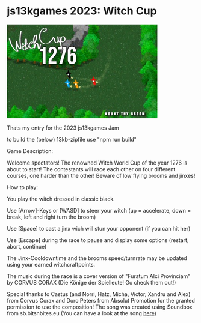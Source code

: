 # js13kgames 2023: Witch Cup

![title image](https://github.com/DerBenniBanni/js13k2023_witch_racing/blob/main/witchcup400x250.jpg?raw=true)

Thats my entry for the 2023 js13kgames Jam

to build the (below) 13kb-zipfile use "npm run build"

Game Description:

Welcome spectators! The renowned Witch World Cup of the year 1276 is about to start!
The contestants will race each other on four different courses, one harder than the other!
Beware of low flying brooms and jinxes!

How to play:

You play the witch dressed in classic black.

Use [Arrow]-Keys or [WASD] to steer your witch (up = accelerate, down = break, left and right turn the broom)

Use [Space] to cast a jinx wich will stun your opponent (if you can hit her)

Use [Escape] during the race to pause and display some options (restart, abort, continue)

The Jinx-Cooldowntime and the brooms speed/turnrate may be updated using your earned witchcraftpoints.


The music during the race is a cover version of "Furatum Alci Provinciam" by CORVUS CORAX (Die Könige der Spielleute! Go check them out!)

Special thanks to Castus (and Norri, Hatz, Micha, Victor, Xandru and Alex) from Corvus Corax and Doro Peters from Absolut Promotion for the granted permission to use the composition!
The song was created using Soundbox from sb.bitsnbites.eu (You can have a look at the song <a href="https://sb.bitsnbites.eu/?data=U0JveA4C7d0_b9NAGMfx585OWFxYKrFESpaOqKC2EiKqusCMEAyRkPijbswdIqDCQhVTVVm2jLOQ18LKa-AlMPASjO2Lk-D6YqnQ_IHvR3pyfu6a9pfrqcsNfX5TpC-9tv4eiT7x29LpHt-XzENHOXdP5emBO1QiSmknL7fVvlE-l70Uys5tKWVeTR9IKFFWZowlKb46mI7XzavtvenYraz3i9fudExklFWcZTdpo-I5LJ6vP_0sv20s8-9b-vn84aXMwcryS2X_y7wvf1vvZsllsutSnJm46MxnkaXtv2c5R7Pzsl97jqQ2__L337PufzV_df9NwrDY8_IzyHQcrV3-fiV_Mvkt1J9_WXH-y-fnWAAAAAAAAAAAGyF9u-d886XTl51DM6P0m7E8EXnvqCsov-9wUrZ-3Z01jAAAAAAAAAAAAPi_OKkvkp6LfNDbu_nN2itHOS8eS--Z9lz1B8ofcFbU7Dqq2gMAAAAAAAAAAACbQP94J_rricjpYDgo57Zex8mha3tLfm2m9fwlWt6ZmdlrsOEbE3M2AAAAAAAAAAAAMEenvuiP_i3Zvn10r5x7NJTerh6pxW8t_plaq21ZTSzz0YK1v8lrmP9sWT-YjLaLtVCWc-nWlP-iIX9kWQ8WrK3T_ocL8l9sQP4gS2myRrX9MvKb8mr7nazuZNWRo9p-1RfjWw3rn_jbDQAAAAAAAABYiXNT6Xg8zts9rfSDn9IbqC86v1m7aoXsLAAAAAAAAAAAAP4hvwA" target="_blank">here</a>)

